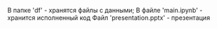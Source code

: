 В папке 'df' - хранятся файлы с данными;
В файле 'main.ipynb' - хранится исполненный код
Файл 'presentation.pptx' - презентация
